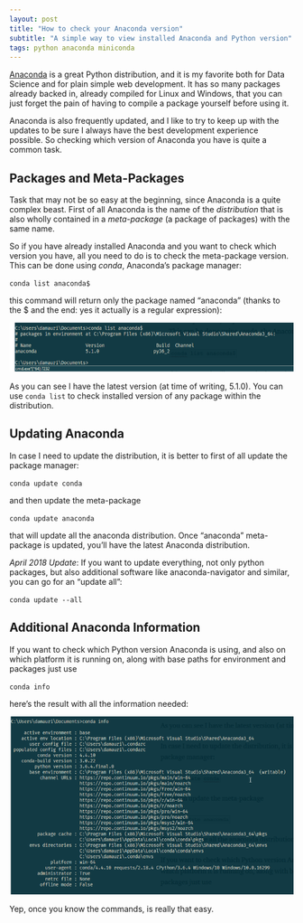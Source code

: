 ```yaml
---
layout: post
title: "How to check your Anaconda version"
subtitle: "A simple way to view installed Anaconda and Python version"
tags: python anaconda miniconda
---
```


[Anaconda](https://conda.io/docs/glossary.html#anaconda-glossary) is a great Python distribution, and it is my favorite both for Data Science and for plain simple web development. It has so many packages already backed in, already compiled for Linux and Windows, that you can just forget the pain of having to compile a package yourself before using it.

Anaconda is also frequently updated, and I like to try to keep up with the updates to be sure I always have the best development experience possible. So checking which version of Anaconda you have is quite a common task.

## Packages and Meta-Packages

Task that may not be so easy at the beginning, since Anaconda is a quite complex beast. First of all Anaconda is the name of the _distribution_ that is also wholly contained in a _meta-package_ (a package of packages) with the same name.

So if you have already installed Anaconda and you want to check which version you have, all you need to do is to check the meta-package version. This can be done using _conda_, Anaconda’s package manager:

`conda list anaconda$`

this command will return only the package named “anaconda” (thanks to the $ and the end: yes it actually is a regular expression):

![](/public/images/2018-02-19/image-1.png)

As you can see I have the latest version (at time of writing, 5.1.0). You can use `conda list` to check installed version of any package within the distribution.

## Updating Anaconda

In case I need to update the distribution, it is better to first of all update the package manager:

`conda update conda`

and then update the meta-package

`conda update anaconda`

that will update all the anaconda distribution. Once “anaconda” meta-package is updated, you’ll have the latest Anaconda distribution.

*April 2018 Update*: If you want to update everything, not only python packages, but also additional software like anaconda-navigator and similar, you can go for an “update all”:

`conda update --all`


## Additional Anaconda Information

If you want to check which Python version Anaconda is using, and also on which platform it is running on, along with base paths for environment and packages just use

`conda info`

here’s the result with all the information needed:

![](/public/images/2018-02-19/image-2.png)

Yep, once you know the commands, is really that easy.